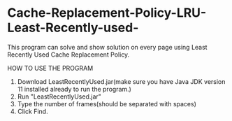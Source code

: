 # Cache-Replacement-Policy-LRU-Least-Recently-used-
This program can solve and show solution on every page using Least Recently Used Cache Replacement Policy.

HOW TO USE THE PROGRAM
1. Download LeastRecentlyUsed.jar(make sure you have Java JDK version 11 installed already to run the program.)
2. Run "LeastRecentlyUsed.jar" 
3. Type the number of frames(should be separated with spaces)
4. Click Find.
